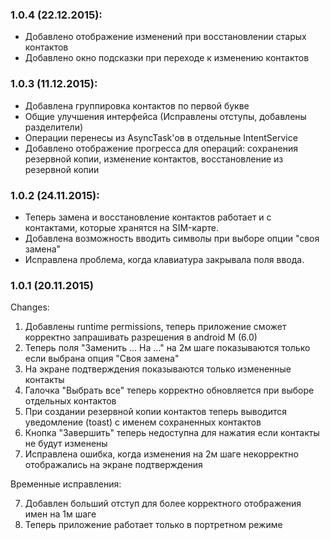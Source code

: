 ### 1.0.4 (22.12.2015):
- Добавлено отображение изменений при восстановлении старых контактов
- Добавлено окно подсказки при переходе к изменению контактов

### 1.0.3 (11.12.2015):
- Добавлена группировка контактов по первой букве 
- Общие улучшения интерфейса (Исправлены отступы, добавлены разделители) 
- Операции перенесы из AsyncTask'ов в отдельные IntentService
- Добавлено отображение прогресса для операций: сохранения резервной копии, изменение контактов, восстановление из резервной копии

### 1.0.2 (24.11.2015):
- Теперь замена и восстановление контактов работает и с контактами, которые хранятся на SIM-карте.
- Добавлена возможность вводить символы при выборе опции "своя замена"
- Исправлена проблема, когда клавиатура закрывала поля ввода.

### 1.0.1 (20.11.2015)
Changes:

1. Добавлены runtime permissions, теперь приложение сможет корректно запрашивать разрешения в android M (6.0) 
1. Теперь поля "Заменить ... На ..." на 2м шаге показываются только если выбрана опция "Своя замена"
2. На экране подтверждения показываются только измененные контакты
3. Галочка "Выбрать все" теперь корректно обновляется при выборе отдельных контактов
4. При создании резервной копии контактов теперь выводится уведомление (toast) с именем сохраненных контактов
5. Кнопка "Завершить" теперь недоступна для нажатия если контакты не будут изменены
6. Исправлена ошибка, когда изменения на 2м шаге некорректно отображались на экране подтверждения

Временные исправления:

7. Добавлен больший отступ для более корректного отображения имен на 1м шаге 
8. Теперь приложение работает только в портретном режиме
